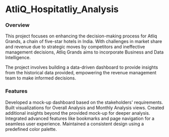 # AtliQ_Hospitatliy_Analysis
### Overview
This project focuses on enhancing the decision-making process for Atliq Grands, a chain of five-star hotels in India. With challenges in market share and revenue due to strategic moves by competitors and ineffective management decisions, Atliq Grands aims to incorporate Business and Data Intelligence.

The project involves building a data-driven dashboard to provide insights from the historical data provided, empowering the revenue management team to make informed decisions.

### Features
Developed a mock-up dashboard based on the stakeholders' requirements.
Built visualizations for Overall Analysis and Monthly Analysis views.
Created additional insights beyond the provided mock-up for deeper analysis.
Integrated advanced features like bookmarks and page navigation for a seamless user experience.
Maintained a consistent design using a predefined color palette.
